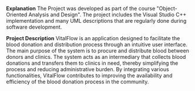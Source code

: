 **Explanation**
The Project was developed as part of the course "Object-Oriented Analysis and Design". The project includes the Visual Studio C++ implementation and many UML descriptions that are regularly done during software development.

**Project Description**
VitalFlow is an application designed to facilitate the blood donation and distribution process through an intuitive user interface. The main purpose of the system is to procure and distribute blood between donors and clinics. The system acts as an intermediary that collects blood donations and transfers them to clinics in need, thereby simplifying the process and reducing administrative burden. By integrating various functionalities, VitalFlow contributes to improving the availability and efficiency of the blood donation process in the community.
